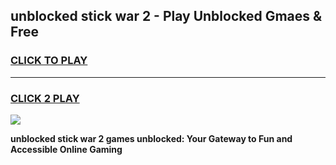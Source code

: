 
## unblocked stick war 2 - Play Unblocked Gmaes & Free
<h3>
<a href="https://news.freeplayer.one?title=unblocked_stick_war_2&ref=16F">CLICK TO PLAY</a></h3>
<hr>

<h3>
<a href="https://news.freeplayer.one?title=unblocked_stick_war_2&ref=16F">CLICK 2 PLAY</a>
  
</h3>

<a href="https://news.freeplayer.one?title=unblocked_stick_war_2&ref=16F/"><img src="https://clearcache.store/games.png"></a>


**unblocked stick war 2 games unblocked: Your Gateway to Fun and Accessible Online Gaming**
